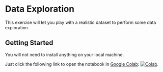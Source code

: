 # Data Exploration
This exercise will let you play with a realistic dataset to perform some data exploration.

## Getting Started
You will not need to install anything on your local machine. 

Just click the following link to open the notebook in [Google Colab](https://colab.research.google.com/): [![Colab](https://colab.research.google.com/assets/colab-badge.svg)](https://colab.research.google.com/github/donlelef/practical-ai-class/blob/main/practice/data-exploration/data-exploration.ipynb).